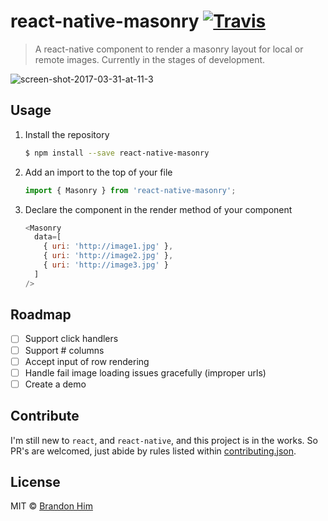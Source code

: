 # react-native-masonry [![Travis](https://img.shields.io/travis/brh55/react-native-masonry.svg?style=flat-square)](https://travis-ci.org/brh55/react-native-masonry)
> A react-native component to render a masonry layout for local or remote images. Currently in the stages of development.

![screen-shot-2017-03-31-at-11-3](https://cloud.githubusercontent.com/assets/6020066/24564115/a48c07a0-1605-11e7-964d-2293a4b72ee6.png)

## Usage
1. Install the repository
    ```bash
    $ npm install --save react-native-masonry
    ```
2. Add an import to the top of your file
    ```js
    import { Masonry } from 'react-native-masonry';
    ```
3. Declare the component in the render method of your component
    ```js
    <Masonry
      data=[
        { uri: 'http://image1.jpg' },
        { uri: 'http://image2.jpg' },
        { uri: 'http://image3.jpg' }
      ]
    />
    ```

## Roadmap
- [ ] Support click handlers
- [ ] Support # columns
- [ ] Accept input of row rendering
- [ ] Handle fail image loading issues gracefully (improper urls)
- [ ] Create a demo

## Contribute
I'm still new to `react`, and `react-native`, and this project is  in the works. So PR's are welcomed, just abide by rules listed within [contributing.json](http://github.com/brh55/contributing.json).

## License
MIT © [Brandon Him](https://github.com/brh55/react-native-masonry)
